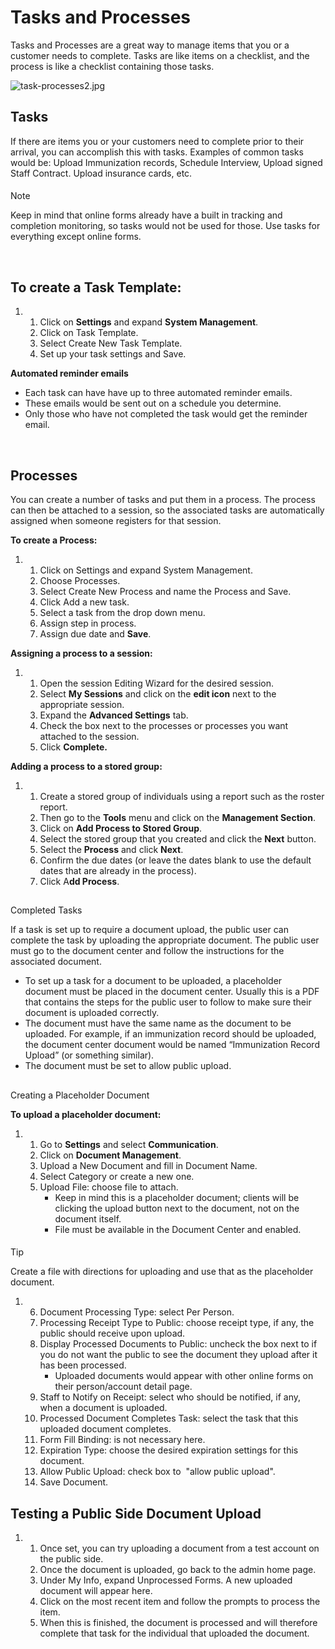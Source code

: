 # Tasks and Processes 
Tasks and Processes are a great way to manage items that you or a customer needs to complete. Tasks are like items on a checklist, and the process is like a checklist containing those tasks.


![task-processes2.jpg](https://help.ultracamp.com/hc/article_attachments/7754557881236/task-processes2.jpg)


## 


## Tasks


If there are items you or your customers need to complete prior to their arrival, you can accomplish this with tasks. Examples of common tasks would be: Upload Immunization records, Schedule Interview, Upload signed Staff Contract. Upload insurance cards, etc.



#### 
 Note


Keep in mind that online forms already have a built in tracking and completion monitoring, so tasks would not be used for those. Use tasks for everything except online forms.



 


## To create a Task Template:


1. 1. Click on **Settings** and expand **System Management**.
	2. Click on Task Template.
	3. Select Create New Task Template.
	4. Set up your task settings and Save.


**Automated reminder emails**


* Each task can have have up to three automated reminder emails.
* These emails would be sent out on a schedule you determine.
* Only those who have not completed the task would get the reminder email.


 


## Processes


You can create a number of tasks and put them in a process. The process can then be attached to a session, so the associated tasks are automatically assigned when someone registers for that session.


**To create a Process:**


1. 1. Click on Settings and expand System Management.
	2. Choose Processes.
	3. Select Create New Process and name the Process and Save.
	4. Click Add a new task.
	5. Select a task from the drop down menu.
	6. Assign step in process.
	7. Assign due date and **Save**.


**Assigning a process to a session:**


1. 1. Open the session Editing Wizard for the desired session.
	2. Select **My Sessions** and click on the **edit icon** next to the appropriate session.
	3. Expand the **Advanced Settings** tab.
	4. Check the box next to the processes or processes you want attached to the session.
	5. Click **Complete.**


**Adding a process to a stored group:**


1. 1. Create a stored group of individuals using a report such as the roster report.
	2. Then go to the **Tools** menu and click on the **Management Section**.
	3. Click on **Add Process to Stored Group**.
	4. Select the stored group that you created and click the **Next** button.
	5. Select the **Process** and click **Next**.
	6. Confirm the due dates (or leave the dates blank to use the default dates that are already in the process).
	7. Click A**dd Process**.


## 
Completed Tasks


If a task is set up to require a document upload, the public user can complete the task by uploading the appropriate document. The public user must go to the document center and follow the instructions for the associated document.


* To set up a task for a document to be uploaded, a placeholder document must be placed in the document center. Usually this is a PDF that contains the steps for the public user to follow to make sure their document is uploaded correctly.
* The document must have the same name as the document to be uploaded. For example, if an immunization record should be uploaded, the document center document would be named “Immunization Record Upload” (or something similar).
* The document must be set to allow public upload.


## 
Creating a Placeholder Document


**To upload a placeholder document:**


1. 1. Go to **Settings** and select **Communication**.
	2. Click on **Document Management**.
	3. Upload a New Document and fill in Document Name.
	4. Select Category or create a new one.
	5. Upload File: choose file to attach.
		* Keep in mind this is a placeholder document; clients will be clicking the upload button next to the document, not on the document itself.
		* File must be available in the Document Center and enabled.



#### 
 Tip


Create a file with directions for uploading and use that as the placeholder document.



1. 6. Document Processing Type: select Per Person.
	7. Processing Receipt Type to Public: choose receipt type, if any, the public should receive upon upload.
	8. Display Processed Documents to Public: uncheck the box next to if you do not want the public to see the document they upload after it has been processed.
		* Uploaded documents would appear with other online forms on their person/account detail page.
	9. Staff to Notify on Receipt: select who should be notified, if any, when a document is uploaded.
	10. Processed Document Completes Task: select the task that this uploaded document completes.
	11. Form Fill Binding: is not necessary here.
	12. Expiration Type: choose the desired expiration settings for this document.
	13. Allow Public Upload: check box to  "allow public upload".
	14. Save Document.


## Testing a Public Side Document Upload


1. 1. Once set, you can try uploading a document from a test account on the public side.
	2. Once the document is uploaded, go back to the admin home page.
	3. Under My Info, expand Unprocessed Forms. A new uploaded document will appear here.
	4. Click on the most recent item and follow the prompts to process the item.
	5. When this is finished, the document is processed and will therefore complete that task for the individual that uploaded the document.


 


